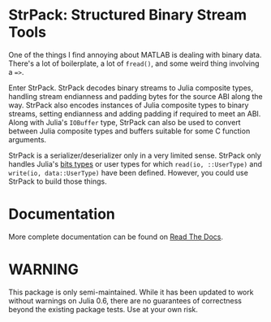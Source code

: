 StrPack: Structured Binary Stream Tools
=======================================

One of the things I find annoying about MATLAB is dealing with binary data. There's a lot of boilerplate, a lot of `fread()`, and some weird thing involving a `=>`.

Enter StrPack. StrPack decodes binary streams to Julia composite types, handling stream endianness and padding bytes for the source ABI along the way. StrPack also encodes instances of Julia composite types to binary streams, setting endianness and adding padding if required to meet an ABI. Along with Julia's `IOBuffer` type, StrPack can also be used to convert between Julia composite types and buffers suitable for some C function arguments.

StrPack is a serializer/deserializer only in a very limited sense. StrPack only handles Julia's [bits types](http://docs.julialang.org/en/latest/manual/types/#id1) or user types for which `read(io, ::UserType)` and `write(io, data::UserType)` have been defined. However, you could use StrPack to build those things.

Documentation
=============
More complete documentation can be found on [Read The Docs](https://strpackjl.readthedocs.org/en/latest/).

WARNING
=======

This package is only semi-maintained. While it has been updated to work without warnings on Julia 0.6,
there are no guarantees of correctness beyond the existing package tests. Use at your own risk.
